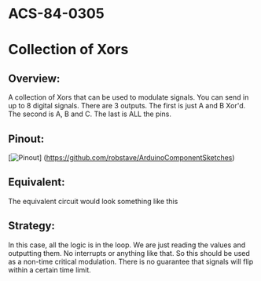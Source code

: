 # ACS-84-0305
Collection of Xors
==============

## Overview:
A collection of Xors that can be used to modulate signals.
You can send in up to 8 digital signals. There are 3 outputs.
The first is just A and B Xor'd.
The second is A, B and C.
The last is ALL the pins.

## Pinout:
[![Pinout](https://github.com/robstave/ArduinoComponentSketches/blob/master/ACS-84-0305/images/acs-84-0305.png)] (https://github.com/robstave/ArduinoComponentSketches)

## Equivalent:
The equivalent circuit would look something like this

## Strategy:
In this case, all the logic is in the loop. We are just reading the values and outputting them.  No interrupts or anything like that.
So this should be used as a non-time critical modulation.  There is no guarantee that signals will flip within a certain time limit.
 
